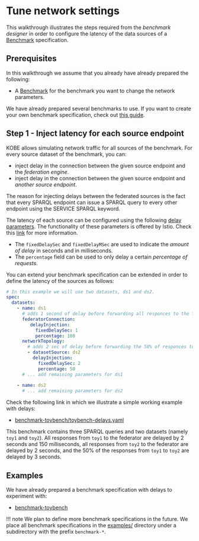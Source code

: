 # Tune network settings

This walkthrough illustrates the steps required from the *benchmark designer* in
order to configure the latency of the data sources of a [Benchmark]
specification.

## Prerequisites

In this walkthrough we assume that you already have already prepared the
following:

* A [Benchmark] for the benchmark you want to change the network parameters.

We have already prepared several benchmarks to use. If you want to create your
own benchmark specification, check out [this guide](create_benchmark.md).

## Step 1 - Inject latency for each source endpoint

KOBE allows simulating network traffic for all sources of the benchmark. For
every source dataset of the benchmark, you can:

* inject delay in the connection between the given source endpoint and the
  *federation engine*.
* inject delay in the connection between the given source endpoint and *another
  source endpoint*.

The reason for injecting delays between the federated sources is the fact that
every SPARQL endpoint can issue a SPARQL query to every other endpoint using
the SERVICE SPARQL keyword.

The latency of each source can be configured using the following [delay
parameters](../references/api.md#delay). The functionality of these
parameters is offered by Istio. Check this
[link](https://istio.io/latest/docs/reference/config/networking/virtual-service/#HTTPFaultInjection-Delay)
for more information.

* The `fixedDelaySec` and `fixedDelayMSec` are used to indicate the *amount of
  delay* in seconds and in milliseconds.
* The `percentage` field can be used to only delay a certain *percentage of
  requests*.

You can extend your benchmark specification can be extended in order to define
the latency of the sources as follows:

``` yaml
# In this example we will use two datasets, ds1 and ds2.
spec:
  datasets:
    - name: ds1
      # adds 1 second of delay before forwarding all responces to the federator
      federatorConnection:
         delayInjection:
           fixedDelaySec: 1
           percentage: 100
      networkTopology:
        # adds 2 sec of delay before forwarding the 50% of responces to the source ds1
        - datasetSource: ds2
          delayInjection:
            fixedDelaySec: 2
            percentage: 50
      # ... add remaining parameters for ds1
      
    - name: ds2
      # ... add remaining parameters for ds2
```

Check the following link in which we illustrate a simple working example with
delays:

* [benchmark-toybench/toybench-delays.yaml](https://github.com/semagrow/kobe/tree/devel/examples/benchmark-toybench/toybench-delays.yaml)

This benchmark contains three SPARQL queries and two datasets (namely `toy1` and
`toy2`). All responses from `toy1` to the federator are delayed by 2 seconds and
150 milliseconds, all responses from `toy2` to the federator are delayed by 2
seconds, and the 50% of the responses from `toy1` to `toy2` are delayed by 3
seconds.

## Examples

We have already prepared a benchmark specification with delays to experiment
with:

* [benchmark-toybench](https://github.com/semagrow/kobe/tree/devel/examples/benchmark-toybench)

!!! note
    We plan to define more benchmark specifications in the future. We place all
    benchmark specifications in the
    [examples/](https://github.com/semagrow/kobe/tree/devel/examples/) directory
    under a subdirectory with the prefix `benchmark-*`.

[Benchmark]: ../references/api.md#benchmark
